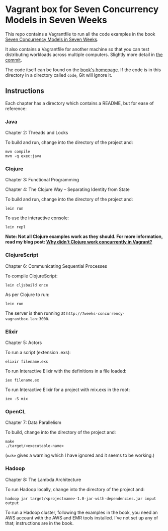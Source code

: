 # Vagrant box for Seven Concurrency Models in Seven Weeks

This repo contains a Vagrantfile to run all the code examples in the book [Seven Concurrency Models in Seven Weeks](https://pragprog.com/titles/pb7con/seven-concurrency-models-in-seven-weeks/).

It also contains a Vagrantfile for another machine so that you can test distributing workloads across multiple computers. Slightly more detail in [the commit](https://github.com/annashipman/7weeks-concurrency/commit/69193a).

The code itself can be found on the [book's homepage](https://pragprog.com/titles/pb7con/seven-concurrency-models-in-seven-weeks/). If the code is in this directory in a directory called `code`, Git will ignore it.

## Instructions

Each chapter has a directory which contains a README, but for ease of reference:

### Java

Chapter 2: Threads and Locks

To build and run, change into the directory of the project and:

    mvn compile
    mvn -q exec:java

### Clojure

Chapter 3: Functional Programming

Chapter 4: The Clojure Way – Separating Identity from State

To build and run, change into the directory of the project and:

    lein run

To use the interactive console:

    lein repl

**Note: Not all Clojure examples work as they should. For more information, read my blog post: [Why didn't Clojure work concurrently in Vagrant?](https://www.annashipman.co.uk/jfdi/clojure-vagrant.html)**

### ClojureScript

Chapter 6: Communicating Sequential Processes

To compile ClojureScript:

    lein cljsbuild once

As per Clojure to run:

    lein run

The server is then running at `http://7weeks-concurrency-vagrantbox.lan:3000`.

### Elixir

Chapter 5: Actors

To run a script (extension .exs):

    elixir filename.exs

To run Interactive Elixir with the definitions in a file loaded:

    iex filename.ex

To run Interactive Elixir for a project with mix.exs in the root:

    iex -S mix

### OpenCL

Chapter 7: Data Parallelism

To build, change into the directory of the project and:

    make
    ./target/<executable-name>

(`make` gives a warning which I have ignored and it seems to be working.)


### Hadoop

Chapter 8: The Lambda Architecture

To run Hadoop locally, change into the directory of the project and:

    hadoop jar target/<projectname>-1.0-jar-with-dependencies.jar input output

To run a Hadoop cluster, following the examples in the book, you need an AWS account with the AWS and EMR tools installed. I've not set up any of that; instructions are in the book.
